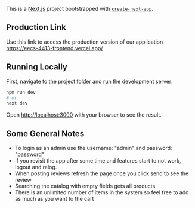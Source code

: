 This is a [Next.js](https://nextjs.org/) project bootstrapped with [`create-next-app`](https://github.com/vercel/next.js/tree/canary/packages/create-next-app).
## Production Link
Use this link to access the production version of our application
https://eecs-4413-frontend.vercel.app/

## Running Locally

First, navigate to the project folder and run the development server:

```bash
npm run dev
# or
next dev
```

Open [http://localhost:3000](http://localhost:3000) with your browser to see the result.


## Some General Notes
- To login as an admin use the username: "admin" and password: "password"
- If you revisit the app after some time and features start to not work, logout and relog.
- When posting reviews refresh the page once you click send to see the review
- Searching the catalog with empty fields gets all products
- There is an unlimited number of items in the system so feel free to add as much as you want to the cart



